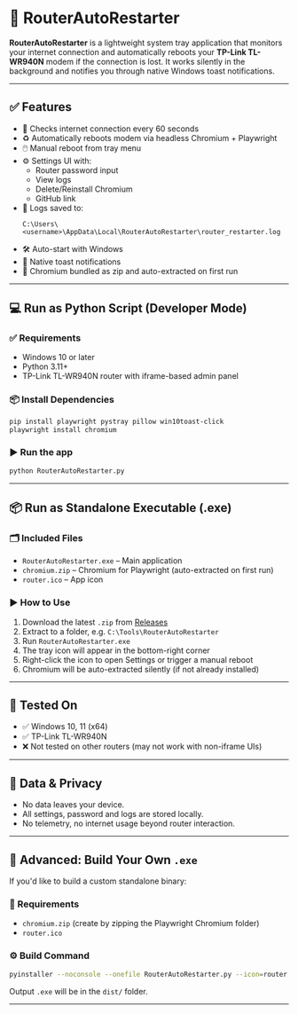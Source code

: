 # 🚀 RouterAutoRestarter

**RouterAutoRestarter** is a lightweight system tray application that monitors your internet connection and automatically reboots your **TP-Link TL-WR940N** modem if the connection is lost. It works silently in the background and notifies you through native Windows toast notifications.

---

## ✅ Features

- 📡 Checks internet connection every 60 seconds
- ♻️ Automatically reboots modem via headless Chromium + Playwright
- 🖱️ Manual reboot from tray menu
- ⚙️ Settings UI with:
  - Router password input
  - View logs
  - Delete/Reinstall Chromium
  - GitHub link
- 📝 Logs saved to:
  ```
  C:\Users\<username>\AppData\Local\RouterAutoRestarter\router_restarter.log
  ```
- 🛠 Auto-start with Windows
- 🔔 Native toast notifications
- 🧩 Chromium bundled as zip and auto-extracted on first run

---

## 💻 Run as Python Script (Developer Mode)

### ✅ Requirements

- Windows 10 or later
- Python 3.11+
- TP-Link TL-WR940N router with iframe-based admin panel

### 📦 Install Dependencies

```bash
pip install playwright pystray pillow win10toast-click
playwright install chromium
```

### ▶️ Run the app

```bash
python RouterAutoRestarter.py
```

---

## 📦 Run as Standalone Executable (.exe)

### 🗂 Included Files

- `RouterAutoRestarter.exe` – Main application
- `chromium.zip` – Chromium for Playwright (auto-extracted on first run)
- `router.ico` – App icon

### ▶️ How to Use

1. Download the latest `.zip` from [Releases](https://github.com/ofurkancoban/RouterAutoRestarter/releases)
2. Extract to a folder, e.g. `C:\Tools\RouterAutoRestarter`
3. Run `RouterAutoRestarter.exe`
4. The tray icon will appear in the bottom-right corner
5. Right-click the icon to open Settings or trigger a manual reboot
6. Chromium will be auto-extracted silently (if not already installed)

---

## 🧪 Tested On

- ✅ Windows 10, 11 (x64)
- ✅ TP-Link TL-WR940N
- ❌ Not tested on other routers (may not work with non-iframe UIs)

---

## 🔐 Data & Privacy

- No data leaves your device.
- All settings, password and logs are stored locally.
- No telemetry, no internet usage beyond router interaction.

---

## 🧰 Advanced: Build Your Own `.exe`

If you'd like to build a custom standalone binary:

### 🧩 Requirements

- `chromium.zip` (create by zipping the Playwright Chromium folder)
- `router.ico`

### ⚙️ Build Command

```bash
pyinstaller --noconsole --onefile RouterAutoRestarter.py --icon=router.ico --add-data "chromium.zip;." --add-data "router.ico;."
```

Output `.exe` will be in the `dist/` folder.

---

